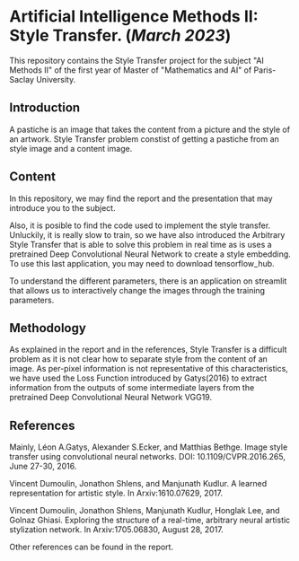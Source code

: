 # Artificial Intelligence Methods II: Style Transfer. (*March 2023*)

This repository contains the Style Transfer project for the subject "AI Methods II" of the first year of Master of "Mathematics and AI" of Paris-Saclay University.

## Introduction
A pastiche is an image that takes the content from a picture and the style of an artwork. Style Transfer problem constist of getting a pastiche from an style image and a content image. 

## Content
In this repository, we may find the report and the presentation that may introduce you to the subject.

Also, it is posible to find the code used to implement the style transfer. Unluckily, it is really slow to train, so we have also introduced the Arbitrary Style Transfer that is able to solve this problem in real time as is uses a pretrained Deep Convolutional Neural Network to create a style embedding. To use this last application, you may need to download tensorflow_hub.

To understand the different parameters, there is an application on streamlit that allows us to interactively change the images through the training parameters.

## Methodology
As explained in the report and in the references, Style Transfer is a difficult problem as it is not clear how to separate style from the content of an image. As per-pixel information is not representative of this characteristics, we have used the Loss Function introduced by Gatys(2016) to extract information from the outputs of some intermediate layers from the pretrained Deep Convolutional Neural Network VGG19.

## References
Mainly, 
Léon A.Gatys, Alexander S.Ecker, and Matthias Bethge. Image style transfer using convolutional neural networks.
DOI: 10.1109/CVPR.2016.265, June 27-30, 2016.

Vincent Dumoulin, Jonathon Shlens, and Manjunath Kudlur. A learned representation for artistic style. In
Arxiv:1610.07629, 2017.

Vincent Dumoulin, Jonathon Shlens, Manjunath Kudlur, Honglak Lee, and Golnaz Ghiasi. Exploring the structure
of a real-time, arbitrary neural artistic stylization network. In Arxiv:1705.06830, August 28, 2017.

Other references can be found in the report.

